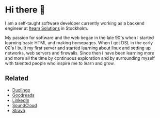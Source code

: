 # Hi there 👋

I am a self-taught software developer currently working as a backend engineer at [Iteam Solutions](https://iteam.se/) in Stockholm.

My passion for software and the web began in the late 90's when I started learning basic HTML and making homepages. When I got DSL in the early 00's I built my first server and started learning about linux and setting up networks, web servers and firewalls. Since then I have been learning more and more all the time by continuous exploration and by surrounding myself with talented people who inspire me to learn and grow.

## Related

- [Duolingo](https://www.duolingo.com/profile/alexanderczigler)
- [Goodreads](https://goodreads.com/alexanderczigler)
- [LinkedIn](https://linkedin.com/in/alexanderczigler)
- [SoundCloud](https://soundcloud.com/alexanderczigler)
- [Strava]()
